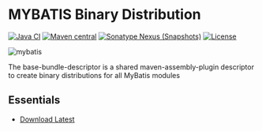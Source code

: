 MYBATIS Binary Distribution
===========================

[![Java CI](https://github.com/mybatis/base-bundle-descriptor/workflows/Java%20CI/badge.svg)](https://github.com/mybatis/base-bundle-descriptor/actions?query=workflow%3A%22Java+CI%22)
[![Maven central](https://maven-badges.herokuapp.com/maven-central/org.mybatis/base-bundle-descriptor/badge.svg)](https://maven-badges.herokuapp.com/maven-central/org.mybatis/base-bundle-descriptor)
[![Sonatype Nexus (Snapshots)](https://img.shields.io/nexus/s/https/oss.sonatype.org/org.mybatis/base-bundle-descriptor.svg)](https://oss.sonatype.org/content/repositories/snapshots/org/mybatis/base-bundle-descriptor/)
[![License](https://img.shields.io/:license-apache-brightgreen.svg)](https://www.apache.org/licenses/LICENSE-2.0.html)

![mybatis](http://mybatis.github.io/images/mybatis-logo.png)

The base-bundle-descriptor is a shared maven-assembly-plugin descriptor to create binary distributions for all MyBatis modules

Essentials
----------

* [Download Latest](https://github.com/mybatis/base-bundle-descriptor/releases)

